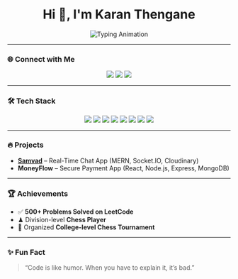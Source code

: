<h1 align="center">Hi 👋, I'm Karan Thengane</h1>

<p align="center">
  <img src="https://readme-typing-svg.herokuapp.com?font=Fira+Code&size=22&duration=3000&pause=1000&color=1DA1F2&center=true&vCenter=true&width=550&lines=Computer+Science+Student;MERN+Stack+Developer;DSA+Enthusiast;Open+to+Opportunities" alt="Typing Animation" />
</p>

---

### 🌐 Connect with Me  
<p align="center">
  <a href="mailto:karanthengane23@gmail.com"><img src="https://img.shields.io/badge/Email-D14836?style=for-the-badge&logo=gmail&logoColor=white"/></a>
  <a href="https://www.linkedin.com/in/karanthengane"><img src="https://img.shields.io/badge/LinkedIn-0077B5?style=for-the-badge&logo=linkedin&logoColor=white"/></a>
  <a href="https://leetcode.com/u/karanthengane404"><img src="https://img.shields.io/badge/LeetCode-FFA116?style=for-the-badge&logo=leetcode&logoColor=white"/></a>
</p>

---

### 🛠️ Tech Stack  
<p align="center">
  <img src="https://img.shields.io/badge/C++-00599C?style=for-the-badge&logo=cplusplus&logoColor=white"/>
  <img src="https://img.shields.io/badge/Java-007396?style=for-the-badge&logo=java&logoColor=white"/>
  <img src="https://img.shields.io/badge/HTML5-E34F26?style=for-the-badge&logo=html5&logoColor=white"/>
  <img src="https://img.shields.io/badge/CSS3-1572B6?style=for-the-badge&logo=css3&logoColor=white"/>
  <img src="https://img.shields.io/badge/React-20232A?style=for-the-badge&logo=react&logoColor=61DAFB"/>
  <img src="https://img.shields.io/badge/Node.js-43853D?style=for-the-badge&logo=node.js&logoColor=white"/>
  <img src="https://img.shields.io/badge/MongoDB-4EA94B?style=for-the-badge&logo=mongodb&logoColor=white"/>
  <img src="https://img.shields.io/badge/SQL-4479A1?style=for-the-badge&logo=postgresql&logoColor=white"/>
</p>

---

### 🔥 Projects  
- **[Samvad](https://samvad1-frontend.onrender.com)** – Real-Time Chat App (MERN, Socket.IO, Cloudinary)  
- **MoneyFlow** – Secure Payment App (React, Node.js, Express, MongoDB)  

---

### 🏆 Achievements  
- ✅ **500+ Problems Solved on LeetCode**  
- ♟ Division-level **Chess Player**  
- 📌 Organized **College-level Chess Tournament**  

---

### ✨ Fun Fact  
> “Code is like humor. When you have to explain it, it’s bad.”
